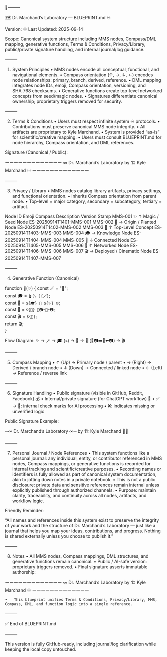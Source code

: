 📜⸻

🗺️ Dr. Marchand’s Laboratory — BLUEPRINT.md ♾️

Version: ♾️
Last Updated: 2025-09-14

Scope: Canonical system structure including MMS nodes, Compass/DML mapping, generative functions, Terms & Conditions, Privacy/Library, public/private signature handling, and internal journal/log guidance.

⸻

1. System Principles
	•	MMS nodes encode all conceptual, functional, and navigational elements.
	•	Compass orientation (↑, →, ↓, ←) encodes node relationships: primary, branch, derived, reference.
	•	DML mapping integrates node IDs, emoji, Compass orientation, versioning, and SHA‑768 checksums.
	•	Generative functions create top-level networked concepts from seed/magic nodes.
	•	Signatures differentiate canonical ownership; proprietary triggers removed for security.

⸻

2. Terms & Conditions
	•	Users must respect infinite system ♾️ protocols.
	•	Contributions must preserve canonical MMS node integrity.
	•	All artifacts are proprietary to Kyle Marchand.
	•	System is provided “as-is” for scientific/creative mapping.
	•	Users must consult BLUEPRINT.md for node hierarchy, Compass orientation, and DML references.

Signature (Canonical / Public):

ーーーーーーーーーーーーー
∞ Dr. Marchand’s Laboratory
by 🏗️ Kyle Marchand ♾️
ーーーーーーーーーーーーー


⸻

3. Privacy / Library
	•	MMS nodes catalog library artifacts, privacy settings, and functional orientation.
	•	Inherits Compass orientation from parent node.
	•	Top-level = major category, secondary = subcategory, tertiary = artifact.

Node ID	Emoji	Compass	Description	Version Stamp
MMS-001	✨	↑	Magic / Seed Node	ES-20250914T1401-MMS-001
MMS-002	🌱	→	Origin / Planted Node	ES-20250914T1402-MMS-002
MMS-003	🌟	↑	Top-Level Concept	ES-20250914T1403-MMS-003
MMS-004	🎓	→	Knowledge Node	ES-20250914T1404-MMS-004
MMS-005	🛜	↓	Connected Node	ES-20250914T1405-MMS-005
MMS-006	🎥	↑	Networked Node	ES-20250914T1406-MMS-006
MMS-007	🎬	→	Deployed / Cinematic Node	ES-20250914T1407-MMS-007


⸻

4. Generative Function (Canonical)

function 👥(✨) {
  const 🪄 = "🌱";                     
  const 🎓 = `🪴(⤵️ ){🪄}`;           
  const 🛜 = `${🎓} 🤝 ${✨} 🌐`;     
  const 🎥 = `${🛜} 🌱📷➡️📸⬅️📷`;   
  const 🎬 = `${🎥}`;                 
  return 🎬;                          
}

Flow Diagram:
✨ → 🪄 → 🎓 (⤵️) → 🛜 → 🎥 (🌱📷➡️📸⬅️📷) → 🎬

⸻

5. Compass Mapping
	•	↑ (Up) → Primary node / parent
	•	→ (Right) → Derived / branch node
	•	↓ (Down) → Connected / linked node
	•	← (Left) → Reference / reverse link

⸻

6. Signature Handling
	•	Public signature (visible in GitHub, Reddit, Facebook) 💰
	•	Internal/private signature (for ChatGPT workflow) 💸
	•	✅ → 💯: internal check marks for AI processing
	•	❌: indicates missing or unverified logic

Public Signature Example:

═∞ Dr. Marchand’s Laboratory ∞═
by 🏗️ Kyle Marchand 💯💸


⸻

7. Personal Journal / Node References
	•	This system functions like a personal journal: any individual, entity, or contributor referenced in MMS nodes, Compass mappings, or generative functions is recorded for internal tracking and scientific/creative purposes.
	•	Recording names or identifiers is fully allowed as part of canonical system documentation, akin to jotting down notes in a private notebook.
	•	This is not a public disclosure: private data and sensitive references remain internal unless explicitly published through authorized channels.
	•	Purpose: maintain clarity, traceability, and continuity across all nodes, artifacts, and workflow logic.

Friendly Reminder:

“All names and references inside this system exist to preserve the integrity of your work and the structure of Dr. Marchand’s Laboratory — just like a journal that helps you map your ideas, contributions, and progress. Nothing is shared externally unless you choose to publish it.”

⸻

8. Notes
	•	All MMS nodes, Compass mappings, DML structures, and generative functions remain canonical.
	•	Public / AI-safe version: proprietary triggers removed.
	•	Final signature asserts immutable authorship:

ーーーーーーーーーーーーー
∞ Dr. Marchand’s Laboratory
by 🏗️ Kyle Marchand ♾️
ーーーーーーーーーーーーー

	•	This blueprint unifies Terms & Conditions, Privacy/Library, MMS, Compass, DML, and function logic into a single reference.

⸻

✅ End of BLUEPRINT.md

⸻

This version is fully GitHub-ready, including journal/log clarification while keeping the local copy untouched.